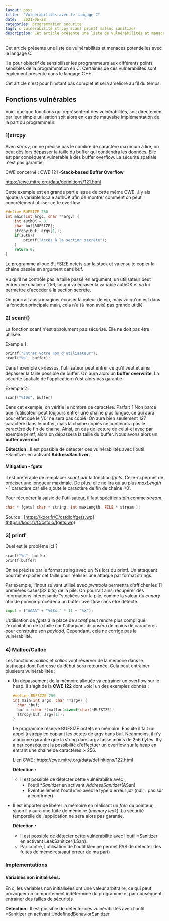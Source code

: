 ```yaml
---
layout: post
title:  "Vulnérabilités avec le langage C"
date:   2021-06-22
categories: programmation securite
tags: c vulnérabilité strcpy scanf printf malloc sanitizer
description: Cet article présente une liste de vulnérabilités et menaces potentielles avec le langage C afin de sensibiliser les programmeurs.
---
```




Cet article présente une liste de vulnérabilités et menaces potentielles avec le langage C.

Il a pour objectif de sensibiliser les programmeurs aux différents points sensibles de la programmation en C. Certaines de ces vulnérabilités sont également présente dans le langage C++.

Cet article n'est pour l'instant pas complet et sera amélioré au fil du temps.



## Fonctions vulnérables

Voici quelque fonctions qui  représentent des vulnérabilités, soit directement par leur simple utilisation soit alors en cas de mauvaise implémentation de la part du programmeur.

### **1)strcpy**

Avec *strcpy*, on ne précise pas le nombre de caractère maximum à lire, on peut dès lors dépasser la taille du buffer qui contiendra les données. Elle est par conséquent vulnérable à des buffer overflow. La sécurité spatiale n'est pas garantie. 

CWE concerné : CWE 121 -**Stack-based Buffer Overflow**

https://cwe.mitre.org/data/definitions/121.html

Cette exemple est en grande part e issue de cette même CWE. J'y ais ajouté la variable locale authOK afin de montrer comment on peut concrètement utiliser cette overflow

```c
#define BUFSIZE 256
int main(int argc, char **argv) {
    int authOK = 0;
    char buf[BUFSIZE];
    strcpy(buf, argv[1]);
    if(auth){
        printf("Accès à la section secrète");
    }
    return 0;
}
```

Le programme alloue BUFSIZE  octets sur la stack et va ensuite copier la chaine passée en argument dans buf.

Vu qu'il ne contrôle pas la taille passé en argument, un utilisateur peut entrer une chaîne > 256, ce qui va écraser la variable authOK et va lui permettre d'accéder à la section secrète.

On pourrait aussi imaginer écraser la valeur de eip, mais vu qu'on est dans la fonction principale main, cela n'a (à mon avis) pas grande utitlié

### **2) scanf()** 

La fonction scanf n'est absolument pas sécurisé. Elle ne doit pas être utilisée.

Exemple 1 : 

```c
printf("Entrez votre nom d'utilisateur");
scanf("%s", buffer);
```



Dans l'exemple ci-dessus, l'utilisateur peut entrer ce qu'il veut et ainsi dépasser la taille possible de buffer. On aura alors un **buffer overwrite**. La sécurité spatiale de l'application n'est alors pas garantie

Exemple 2 :

```c
scanf("%10s", buffer)
```

Dans cet exemple, on vérifie le nombre de caractère. Parfait ? Non parce que l'utilisateur peut toujours entrer une chaine plus longue, ce qui aura pour effet que le '/0' ne sera pas copié. On aura bien seulement 127 caractère dans le buffer, mais  la chaine copiés ne contiendra pas le caractère de fin de chaine. Ainsi, en cas de lecture de celui-ci avec par exemple printf, alors on dépassera la taille du buffer. Nous avons alors un **buffer overread**

**Détection :** Il est possible de détecter ces vulnérabilités avec l'outil *Sanitizer en activant **AddressSanitizer**.

#### Mitigation - fgets

Il est préférable de remplacer *scanf* par la fonction *fgets*. Celle-ci permet de préciser une longueur maximale. De plus, elle ne lira qu'au plus *maxLength* - 1 caractère car elle ajoute le caractère de fin de chaîne '\0'. 

Pour récupérer la saisie de l'utilisateur, il faut spécifier *stdin* comme *stream*.

```c
char * fgets( char * string, int maxLength, FILE * stream );
```

Source : [https://koor.fr/C/cstdio/fgets.wp](https://koor.fr/C/cstdio/fgets.wp)

### **3) printf**

Quel est le problème ici ?

```c
scanf("%s", buffer)
printf(buffer)
```

On ne précise par le format string avec un %s lors du printf. Un attaquant pourrait exploiter cet faille pour réaliser une attaque par format strings.

Par exemple, l'input suivant utilisé avec *pwntools* permettra d'afficher les 11 premières cases(32 bits) de la pile. On pourrait ainsi  récupérer des informations intéressante "stockées sur la pile, comme la valeur du *canary* afin de pouvoir procéder à un buffer overflow sans être détecté.

```python
input = ("AAAA" + "%08x." * 11 + "%x");
```

L'utilisation de *fgets* à la place de *scanf* peut rendre plus compliqué l'exploitation de la faille car l'attaquant disposera de moins de caractères pour construire son *payload*. Cependant, cela ne corrige pas la vulnérabilité.

### 4) Malloc/Calloc

Les fonctions *malloc* et *calloc* vont réserver de la mémoire dans le tas(heap) dont l'adresse du début sera retournée. Cela peut entrainer plusieurs vulnérabilités :

- Un dépassement de la mémoire allouée va entrainer un overflow sur le heap. Il s'agit de la **CWE 122** dont voici un des exemples donnés :

  ```c
  #define BUFSIZE 256
  int main(int argc, char **argv) {
  	char *buf;
  	buf = (char *)malloc(sizeof(char)*BUFSIZE);
  	strcpy(buf, argv[1]);
  }
  ```

  Le programme réserve BUFSIZE octets en mémoire. Ensuite il fait un appel à strcpy en copiant les octets de argv dans buf. Néanmoins, il n'y a aucune garantie que la string dans argv fasse moins de 256 bytes. Il y a par conséquent la possibilité d'effectuer un overflow sur le heap en entrant une chaine de caractères > 256.

  Lien CWE : https://cwe.mitre.org/data/definitions/122.html

  **Détection :** 

  - Il est possible de détecter cette vulnérabilité avec
    -  l'outil **Sanitizer* en activant *AddressSanitizer*(ASan)
    - Eventuellement l'outil *klee* avec le type d'erreur *ptr* (ndlr : pas sûr à confirmer)

- Il est importer de libérer la mémoire en réalisant un *free* du pointeur, sinon il y aura une fuite de mémoire (*memory leak*). La sécurité temporelle de l'application ne sera alors pas garantie.

  **Détection :** 

  - Il est possible de détecter cette vulnérabilité avec l'outil *Sanitizer en activant LeakSanitizer(LSan).
  -  Par contre, l'utilisation de l'outil klee ne permet PAS de détecter des fuites de mémoires(sauf erreur de ma part)

### Implémentations

#### Variables non initialisées.

En c, les variables non initialisées ont une valeur arbitraire, ce qui peut provoquer un comportement indéterminé du programme et par conséquent entrainer des failles de sécurités

**Détection :** Il est possible de détecter ces vulnérabilités avec l'outil *Sanitizer en activant UndefinedBehaviorSanitizer.






